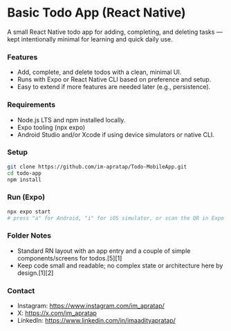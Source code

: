 # Basic Todo App (React Native)

A small React Native todo app for adding, completing, and deleting tasks — kept intentionally minimal for learning and quick daily use.

### Features

- Add, complete, and delete todos with a clean, minimal UI.
- Runs with Expo or React Native CLI based on preference and setup.
- Easy to extend if more features are needed later (e.g., persistence).

### Requirements

- Node.js LTS and npm installed locally.
- Expo tooling (npx expo)
- Android Studio and/or Xcode if using device simulators or native CLI.

### Setup

```bash
git clone https://github.com/im-apratap/Todo-MobileApp.git
cd todo-app
npm install
```

### Run (Expo)

```bash
npx expo start
# press "a" for Android, "i" for iOS simulator, or scan the QR in Expo Go
```


### Folder Notes

- Standard RN layout with an app entry and a couple of simple components/screens for todos.[5][1]
- Keep code small and readable; no complex state or architecture here by design.[1][2]

### Contact

- Instagram: https://www.instagram.com/im_apratap/
- X: https://x.com/im_apratap
- LinkedIn: https://www.linkedin.com/in/imaadityapratap/